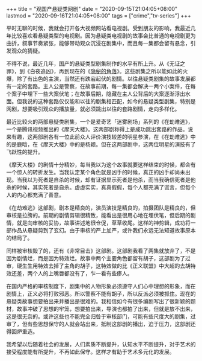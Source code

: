 +++
title = "观国产悬疑类网剧"
date = "2020-09-15T21:04:05+08:00"
lastmod = "2020-09-16T21:04:05+08:00"
tags = ["crime","tv-series"]
+++

平时无聊的时候，我就会打开各大视频网站看电视剧。受到朋友的影响，我最近几年比较喜欢看悬疑类型的电视剧。因为悬疑类电视剧的故事会比普通的电视剧更为曲折，叙事节奏紧张，能够带动观众沉浸在剧集中，而且每一集都会留有悬念，引发观众的猜疑。

不得不说，最近几年，国产的悬疑类型剧集制作的水平有所上升。从《无证之罪》，到《白夜追凶》，再到现在的《[隐秘的角落](/life/films/the-bad-kids/)》。这些剧集之所以能如此的火爆，除了有出色的主演，当然还有跌宕起伏的剧情。以往悬疑类剧集的故事发展都有一定的套路。主人公是警察，在故事前期，每一集都会解决一两个小案件，在每个案子中埋下一些大案伏笔；在故事后期，隐藏在主人公背后的大案逐渐浮出水面。但我说的这种套路仅仅能和以往的剧集相匹配，如今的悬疑类型剧集，特别是网剧，想要吸引观众的播放量，就必须跳出以往的套路剧情，走向多样化。

最近比较火的两部悬疑类剧集，一个是爱奇艺「迷雾剧场」系列的《在劫难逃》，一个是腾讯视频推出的《摩天大楼》。这两部剧称得上是成功跳出套路的作品。说来有趣，这两部剧各有一位此前众人评价演技较差的明星参演，在《在劫难逃》中的是鹿晗，在《摩天大楼》中的是杨颖。但在这两部剧中，这两位明星的演技有了飞跃性的提升。

《摩天大楼》的剧情十分精妙，每当我以为这个故事就要这样结束的时候，都会有一个惊人的转折发生。当我认定某个角色就是凶手的时候，真正的凶手却尚未出现。当我以为死者是自杀的时候，却有证据显示死者是他杀，而当我确信死者是他杀的时候，其实死者是自杀。虚虚实实，真真假假，每个人都充满了谎言，但每个人的内心都充满了善意。

《在劫难逃》这部剧，剧本是精良的，演员演技是精良的，拍摄团队是精良的，但审核是拉胯的。前期的剧情剪辑很精致，能看出是很用心地在埋伏笔，但后期的剧情，就是向审核的妥协，故事讲述地很仓促，草草收尾。这样的神剪辑，成功将一部作品从悬疑剪到了玄幻。由于审核的严上加严，或许我们永远无法知道故事原本的结局了。

同样被审核毁了的，还有《非常目击》这部剧。这部剧我看了两集就放弃了，不是因为剧情烂，而是因为特效烂。故事中两个主要角色都留有胡子，这部剧为了过审，硬生生用特效去掉了主角的胡子，这特效做的比《正义联盟》中大超的去胡特效还差，两个人的上嘴唇都没有了，乍一看有些瘆人。

在国内严格的审核制度下，剧集中的人物形象必须遵守人们心中理想的形象，而在剧情上，正义必将打败邪恶。所以警察不能有胡子，所以反派必须被抓住。现在的悬疑类故事想要拍出来并播出是很难的。我相信如今有很多编剧写出了很新颖的题材，故事冲破了思想的牢笼，想要拍出来，导演也都拍了出来，但就是放不出来，这是很无奈的。或许这些也不能完全归咎于审核部门，可能有些尺度大的剧集，过审了，但有些思想保守的人就会站出来，抵制这部剧的播出，迫于压力，这部剧还得回炉重造。

我希望以后随着社会的发展，人们素质不断提升，认知水平不断提升，对于艺术的接受程度能有所提升，不再如此保守。这样才有助于艺术多元化的发展。